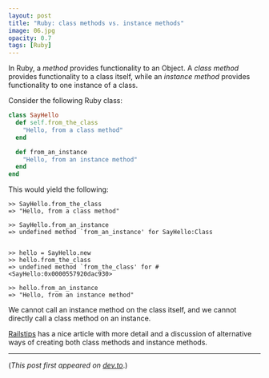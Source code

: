 ```yaml
---
layout: post
title: "Ruby: class methods vs. instance methods"
image: 06.jpg
opacity: 0.7
tags: [Ruby]
---
```


In Ruby, a _method_ provides functionality to an Object. A _class method_ provides functionality to a class itself, while an _instance method_ provides functionality to one instance of a class.

Consider the following Ruby class:

```ruby
class SayHello
  def self.from_the_class
    "Hello, from a class method"
  end

  def from_an_instance
    "Hello, from an instance method"
  end
end
```

This would yield the following:

```
>> SayHello.from_the_class
=> "Hello, from a class method"

>> SayHello.from_an_instance
=> undefined method `from_an_instance' for SayHello:Class


>> hello = SayHello.new
>> hello.from_the_class
=> undefined method `from_the_class' for #<SayHello:0x0000557920dac930>

>> hello.from_an_instance
=> "Hello, from an instance method"
```

We cannot call an instance method on the class itself, and we cannot directly call a class method on an instance.

[Railstips](http://www.railstips.org/blog/archives/2009/05/11/class-and-instance-methods-in-ruby/) has a nice article with more detail and a discussion of alternative ways of creating both class methods and instance methods.

---

(_This post first appeared on [dev.to](https://dev.to/adamlombard/ruby-class-methods-vs-instance-methods-4aje)_.)